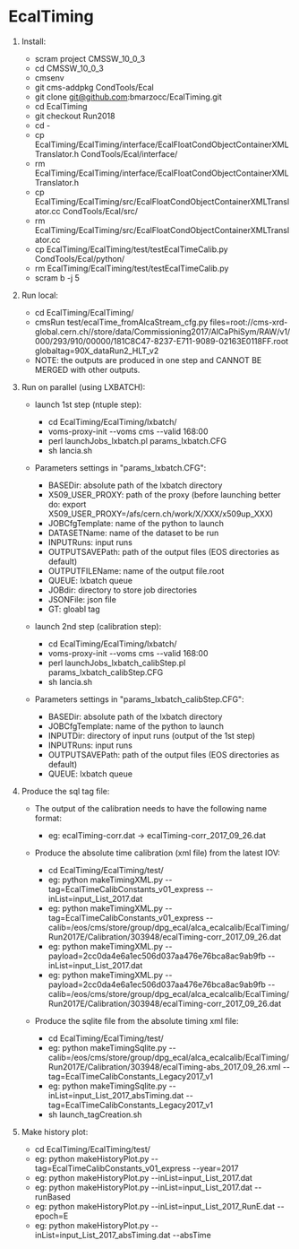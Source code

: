 EcalTiming
================

1) Install:

    * scram project CMSSW_10_0_3
    * cd CMSSW_10_0_3
    * cmsenv
    * git cms-addpkg CondTools/Ecal
    * git clone  git@github.com:bmarzocc/EcalTiming.git
    * cd EcalTiming
    * git checkout Run2018
    * cd -
    * cp EcalTiming/EcalTiming/interface/EcalFloatCondObjectContainerXMLTranslator.h CondTools/Ecal/interface/
    * rm EcalTiming/EcalTiming/interface/EcalFloatCondObjectContainerXMLTranslator.h
    * cp EcalTiming/EcalTiming/src/EcalFloatCondObjectContainerXMLTranslator.cc CondTools/Ecal/src/
    * rm EcalTiming/EcalTiming/src/EcalFloatCondObjectContainerXMLTranslator.cc
    * cp EcalTiming/EcalTiming/test/testEcalTimeCalib.py CondTools/Ecal/python/
    * rm EcalTiming/EcalTiming/test/testEcalTimeCalib.py
    * scram b -j 5

2) Run local:

    * cd EcalTiming/EcalTiming/
    * cmsRun test/ecalTime_fromAlcaStream_cfg.py files=root://cms-xrd-global.cern.ch//store/data/Commissioning2017/AlCaPhiSym/RAW/v1/000/293/910/00000/181C8C47-8237-E711-9089-02163E0118FF.root globaltag=90X_dataRun2_HLT_v2
    * NOTE: the outputs are produced in one step and CANNOT BE MERGED with other outputs.
    
3) Run on parallel (using LXBATCH):

   * launch 1st step (ntuple step):
   
      * cd EcalTiming/EcalTiming/lxbatch/
      * voms-proxy-init --voms cms --valid 168:00
      * perl launchJobs_lxbatch.pl params_lxbatch.CFG
      * sh lancia.sh
      
   * Parameters settings in "params_lxbatch.CFG":
   
      * BASEDir: absolute path of the lxbatch directory
      * X509_USER_PROXY: path of the proxy (before launching better do: export X509_USER_PROXY=/afs/cern.ch/work/X/XXX/x509up_XXX)
      * JOBCfgTemplate: name of the python to launch
      * DATASETName: name of the dataset to be run
      * INPUTRuns: input runs
      * OUTPUTSAVEPath: path of the output files (EOS directories as default)
      * OUTPUTFILEName: name of the output file.root
      * QUEUE: lxbatch queue
      * JOBdir: directory to store job directories
      * JSONFile: json file
      * GT: gloabl tag
      
   * launch 2nd step (calibration step):
   
      * cd EcalTiming/EcalTiming/lxbatch/
      * voms-proxy-init --voms cms --valid 168:00
      * perl launchJobs_lxbatch_calibStep.pl params_lxbatch_calibStep.CFG
      * sh lancia.sh
      
   * Parameters settings in "params_lxbatch_calibStep.CFG":
   
      * BASEDir: absolute path of the lxbatch directory
      * JOBCfgTemplate: name of the python to launch
      * INPUTDir: directory of input runs (output of the 1st step)
      * INPUTRuns: input runs
      * OUTPUTSAVEPath: path of the output files (EOS directories as default)
      * QUEUE: lxbatch queue

4) Produce the sql tag file:

   * The output of the calibration needs to have the following name format:

     * eg: ecalTiming-corr.dat -> ecalTiming-corr_2017_09_26.dat

   * Produce the absolute time calibration (xml file) from the latest IOV:
     
     * cd EcalTiming/EcalTiming/test/
     * eg: python makeTimingXML.py --tag=EcalTimeCalibConstants_v01_express --inList=input_List_2017.dat
     * eg: python makeTimingXML.py --tag=EcalTimeCalibConstants_v01_express --calib=/eos/cms/store/group/dpg_ecal/alca_ecalcalib/EcalTiming/Run2017E/Calibration/303948/ecalTiming-corr_2017_09_26.dat
     * eg: python makeTimingXML.py --payload=2cc0da4e6a1ec506d037aa476e76bca8ac9ab9fb --inList=input_List_2017.dat
     * eg: python makeTimingXML.py --payload=2cc0da4e6a1ec506d037aa476e76bca8ac9ab9fb --calib=/eos/cms/store/group/dpg_ecal/alca_ecalcalib/EcalTiming/Run2017E/Calibration/303948/ecalTiming-corr_2017_09_26.dat
     
   * Produce the sqlite file from the absolute timing xml file:
     
     * cd EcalTiming/EcalTiming/test/
     * eg: python makeTimingSqlite.py --calib=/eos/cms/store/group/dpg_ecal/alca_ecalcalib/EcalTiming/Run2017E/Calibration/303948/ecalTiming-abs_2017_09_26.xml --tag=EcalTimeCalibConstants_Legacy2017_v1
     * eg: python makeTimingSqlite.py --inList=input_List_2017_absTiming.dat --tag=EcalTimeCalibConstants_Legacy2017_v1 
     * sh launch_tagCreation.sh
   
5) Make history plot:
   
   * cd EcalTiming/EcalTiming/test/
   * eg: python makeHistoryPlot.py --tag=EcalTimeCalibConstants_v01_express --year=2017
   * eg: python makeHistoryPlot.py --inList=input_List_2017.dat
   * eg: python makeHistoryPlot.py --inList=input_List_2017.dat --runBased
   * eg: python makeHistoryPlot.py --inList=input_List_2017_RunE.dat --epoch=E
   * eg: python makeHistoryPlot.py --inList=input_List_2017_absTiming.dat --absTime 

    

    
